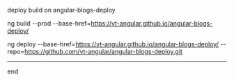 
deploy build on angular-blogs-deploy

ng build --prod --base-href=https://vt-angular.github.io/angular-blogs-deploy/

ng deploy --base-href=https://vt-angular.github.io/angular-blogs-deploy/ --repo=https://github.com/vt-angular/angular-blogs-deploy.git



---
end
